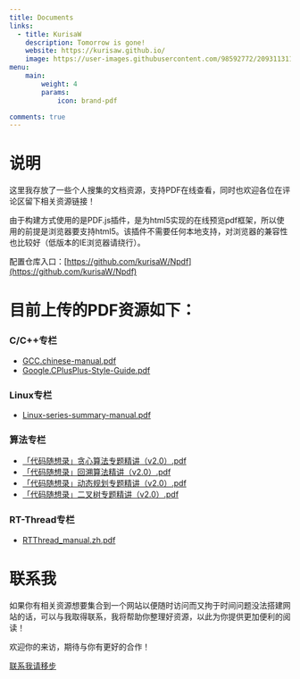 ```yaml
---
title: Documents
links:
  - title: KurisaW
    description: Tomorrow is gone!
    website: https://kurisaw.github.io/
    image: https://user-images.githubusercontent.com/98592772/209311311-e9871047-67d5-479c-99d9-3b88e87c9947.png
menu:
    main: 
        weight: 4
        params:
            icon: brand-pdf

comments: true
---
```


# 说明
这里我存放了一些个人搜集的文档资源，支持PDF在线查看，同时也欢迎各位在评论区留下相关资源链接！

由于构建方式使用的是PDF.js插件，是为html5实现的在线预览pdf框架，所以使用的前提是浏览器要支持html5。该插件不需要任何本地支持，对浏览器的兼容性也比较好（低版本的IE浏览器请绕行）。 

配置仓库入口：[https://github.com/kurisaW/Npdf](https://github.com/kurisaW/Npdf)

# 目前上传的PDF资源如下：

### C/C++专栏
* [GCC.chinese-manual.pdf](https://kurisaw.github.io/Npdf//web/viewer.html?file=GCC.chinese-manual.pdf)
* [Google.CPlusPlus-Style-Guide.pdf](https://kurisaw.github.io/Npdf//web/viewer.html?file=Google.CPlusPlus-Style-Guide.pdf)


### Linux专栏
* [Linux-series-summary-manual.pdf](https://kurisaw.github.io/Npdf//web/viewer.html?file=Linux-series-summary-manual.pdf)

### 算法专栏

* [「代码随想录」贪心算法专题精讲（v2.0）.pdf](https://kurisaw.github.io/Npdf//web/viewer.html?file=「代码随想录」贪心算法专题精讲（v2.0）.pdf)
* [「代码随想录」回溯算法精讲（v2.0）.pdf](https://kurisaw.github.io/Npdf//web/viewer.html?file=「代码随想录」回溯算法精讲（v2.0）.pdf)
* [「代码随想录」动态规划专题精讲（v2.0）.pdf](https://kurisaw.github.io/Npdf//web/viewer.html?file=「代码随想录」动态规划专题精讲（v2.0）.pdf)
* [「代码随想录」二叉树专题精讲（v2.0）.pdf](https://kurisaw.github.io/Npdf//web/viewer.html?file=「代码随想录」二叉树专题精讲（v2.0）.pdf)

### RT-Thread专栏

* [RTThread_manual.zh.pdf](https://kurisaw.github.io/Npdf//web/viewer.html?file=RTThread_manual.zh.pdf)

# 联系我
如果你有相关资源想要集合到一个网站以便随时访问而又拘于时间问题没法搭建网站的话，可以与我取得联系，我将帮助你整理好资源，以此为你提供更加便利的阅读！

欢迎你的来访，期待与你有更好的合作！

[联系我请移步](https://kurisaw.github.io/about/)
